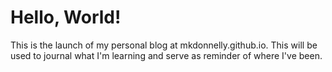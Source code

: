 # Hello, World!

This is the launch of my personal blog at mkdonnelly.github.io. This will be used to journal what I'm learning and serve as reminder of where I've been.
